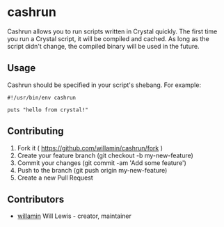 # cashrun

Cashrun allows you to run scripts written in Crystal quickly. The first time
you run a Crystal script, it will be compiled and cached. As long as the
script didn't change, the compiled binary will be used in the future.

## Usage

Cashrun should be specified in your script's shebang. For example:
```crystal
#!/usr/bin/env cashrun

puts "hello from crystal!"
```

## Contributing

1. Fork it ( https://github.com/willamin/cashrun/fork )
2. Create your feature branch (git checkout -b my-new-feature)
3. Commit your changes (git commit -am 'Add some feature')
4. Push to the branch (git push origin my-new-feature)
5. Create a new Pull Request

## Contributors

- [willamin](https://github.com/willamin) Will Lewis - creator, maintainer
